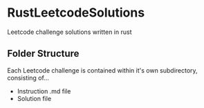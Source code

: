 # RustLeetcodeSolutions

Leetcode challenge solutions written in rust

## Folder Structure

Each Leetcode challenge is contained within it's own subdirectory, consisting of...

- Instruction .md file
- Solution file

